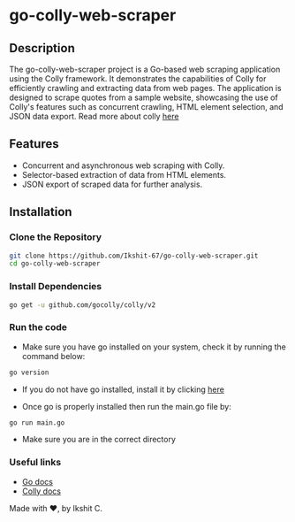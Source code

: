 # go-colly-web-scraper

## Description

The go-colly-web-scraper project is a Go-based web scraping application using the Colly framework. It demonstrates the capabilities of Colly for efficiently crawling and extracting data from web pages. The application is designed to scrape quotes from a sample website, showcasing the use of Colly's features such as concurrent crawling, HTML element selection, and JSON data export. Read more about colly [here](https://go-colly.org/)

## Features

- Concurrent and asynchronous web scraping with Colly.
- Selector-based extraction of data from HTML elements.
- JSON export of scraped data for further analysis.

## Installation

### Clone the Repository

```bash 
git clone https://github.com/Ikshit-67/go-colly-web-scraper.git
cd go-colly-web-scraper
```

### Install Dependencies

```bash
go get -u github.com/gocolly/colly/v2
```

### Run the code
- Make sure you have go installed on your system, check it by running the command below:
```bash
go version
```
- If you do not have go installed, install it by clicking [here](https://go.dev/doc/install)

- Once go is properly installed then run the main.go file by:
```bash
go run main.go
```
- Make sure you are in the correct directory

### Useful links
- [Go docs](https://go.dev/doc/)
- [Colly docs](https://go-colly.org/docs/)

Made with ❤️, by Ikshit C.

